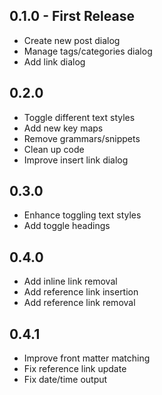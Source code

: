 ## 0.1.0 - First Release

* Create new post dialog
* Manage tags/categories dialog
* Add link dialog

## 0.2.0

* Toggle different text styles
* Add new key maps
* Remove grammars/snippets
* Clean up code
* Improve insert link dialog

## 0.3.0

* Enhance toggling text styles
* Add toggle headings

## 0.4.0

* Add inline link removal
* Add reference link insertion
* Add reference link removal

## 0.4.1

* Improve front matter matching
* Fix reference link update
* Fix date/time output
